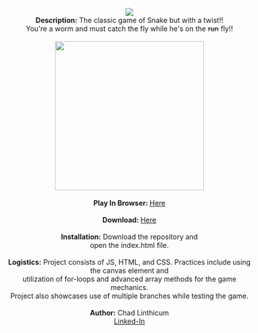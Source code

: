 <p align="center">
 <img src="https://user-images.githubusercontent.com/10480470/148709715-449446b6-ce0e-4622-8a8e-78a2a2aa5627.png"><br> 
 <b>Description:</b> The classic game of Snake but with a twist!!<br>
 You're a worm and must catch the fly while he's on the <s>run</s> fly!!<br>
 <br>
 <img src="https://user-images.githubusercontent.com/10480470/148710576-1ade5140-c85a-42f4-a8fe-07dda2735865.gif" width="300"><br>
 <br>
 <b>Play In Browser: </b><a href="https://chadlinthicum.github.io/GAME-Worm_Vs_Fly/"> Here</a><br>
 <br>
 <b>Download: </b><a href="https://github.com/chadLinthicum/GAME_WormVsFly-VanillaJS">Here</a><br>
 <br>
 <b>Installation:</b> Download the repository and<br> open the index.html file.<br>
 <br>
 <b>Logistics:</b> Project consists of JS, HTML, and CSS. Practices include using the canvas element and <br>utilization of for-loops and advanced array methods for the game mechanics.<br> Project also showcases use of multiple branches while testing the game.<br>
 <br>
 <b>Author:</b> Chad Linthicum<br>
 <a href="https://www.linkedin.com/in/chad-a-linthicum/">Linked-In<a>
</p>
